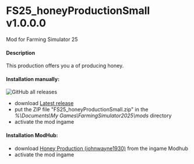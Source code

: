 # FS25_honeyProductionSmall v1.0.0.0
Mod for Farming Simulator 25 

#### Description
This production offers you a of producing honey.

#### Installation manually:
![GitHub all releases](https://img.shields.io/github/downloads/johnwayne1930/FS25_honeyProductionSmall/total?label=Downloads&style=plastic)
* download [Latest release](https://github.com/johnwayne1930/FS25_honeyProductionSmall/releases/latest)
* put the ZIP file "FS25_honeyProductionSmall.zip" in the  
_%\Documents\My Games\FarmingSimulator2025\mods_ directory
* activate the mod ingame

#### Installation ModHub:
* download [Honey Production (johnwayne1930)](https://www.farming-simulator.com/mod.php?mod_id=318632) from the ingame Modhub
* activate the mod ingame
